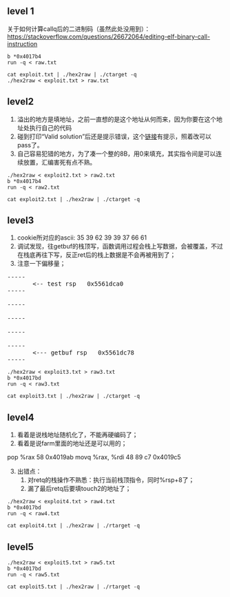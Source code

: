 
## level 1

关于如何计算callq后的二进制码（虽然此处没用到）：https://stackoverflow.com/questions/26672064/editing-elf-binary-call-instruction

```shell
b *0x4017b4
run -q < raw.txt

cat exploit.txt | ./hex2raw | ./ctarget -q
./hex2raw < exploit.txt > raw.txt
```


## level2

1. 溢出的地方是填地址，之前一直想的是这个地址从何而来，因为你要在这个地址处执行自己的代码
2. 碰到打印“Valid solution”后还是提示错误，这个[链接](https://stackoverflow.com/questions/53255874/buffer-overflow-attack-the-attack-lab-phase-2)有提示，照着改可以pass了。
3. 自己容易犯错的地方，为了凑一个整的8B，用0来填充，其实指令间是可以连续放置，汇编害死有点不熟。

```shell
./hex2raw < exploit2.txt > raw2.txt
b *0x4017b4
run -q < raw2.txt

cat exploit2.txt | ./hex2raw | ./ctarget -q

```

## level3

1. cookie所对应的ascii:  35 39 62 39 39 37 66 61
2. 调试发现，往getbuf的栈顶写，函数调用过程会栈上写数据，会被覆盖，不过在栈底再往下写，反正ret后的栈上数据是不会再被用到了；
3. 注意一下偏移量；

<pre>
-----
       <-- test rsp   0x5561dca0
-----

-----

-----

-----

-----
       <--- getbuf rsp   0x5561dc78
-----
</pre>

```shell
./hex2raw < exploit3.txt > raw3.txt
b *0x4017bd
run -q < raw3.txt

cat exploit3.txt | ./hex2raw | ./ctarget -q

```

## level4

1. 看着是说栈地址随机化了，不能再硬编码了；
2. 看着是说farm里面的地址还是可以用的；

pop %rax         58        0x4019ab
movq %rax, %rdi  48 89 c7  0x4019c5

3. 出错点：
   1. 对retq的栈操作不熟悉：执行当前栈顶指令，同时%rsp+8了；
   2. 漏了最后retq后要填touch2的地址了；

```shell
./hex2raw < exploit4.txt > raw4.txt
b *0x4017bd
run -q < raw4.txt

cat exploit4.txt | ./hex2raw | ./rtarget -q

```

## level5

```shell
./hex2raw < exploit5.txt > raw5.txt
b *0x4017bd
run -q < raw5.txt

cat exploit5.txt | ./hex2raw | ./rtarget -q
```